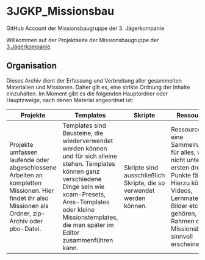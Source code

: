 # 3JGKP_Missionsbau
GitHub Account der Missionsbaugruppe der 3. Jägerkompanie

Willkommen auf der Projektseite der Missionsbaugruppe der [3.Jägerkompanie](http://www.3.xn--jgerkompanie-gcb.de).

## Organisation
Dieses Archiv dient der Erfassung und Verbreitung aller gesammelten Materialien und Missionen. Daher gilt es, eine strikte Ordnung der Inhalte einzuhalten. Im Moment gibt es die folgenden Hauptordner oder Hauptzweige, nach denen Material angeordnet ist:

|Projekte|Templates|Skripte|Ressourcen|
|---|---|---|---|
| Projekte umfassen laufende oder abgeschlossene Arbeiten an kompletten Missionen. Hier findet ihr also Missionen als Ordner, zip-Archiv oder pbo-Datei. | Templates sind Bausteine, die wiederverwendet werden können und für sich alleine stehen. Templates können ganz verschiedene Dinge sein wie xcam-Presets, Ares-Templates oder kleine Missionstemplates, die man später im Editor zusammenführen kann. | Skripte sind ausschließlich Skripte, die so verwendet werden können. | Ressourcen ist eine Sammelrubrik für alles, was nicht unter die ersten drei Punkte fällt. Hierzu können Videos, Lernmaterialien, Bilder etc. gehören, die im Rahmen des Missionsbaus sinnvoll erscheinen. |



